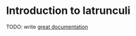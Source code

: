 # Introduction to latrunculi

TODO: write [great documentation](http://jacobian.org/writing/what-to-write/)
